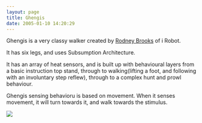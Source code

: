 ```yaml
---
layout: page
title: Ghengis
date: 2005-01-10 14:20:29
---
```

<p>Ghengis is a very classy walker created by <a class="wiki" href="/wiki/rodney_brooks.html" title="Rodney Brooks">Rodney Brooks</a> of i Robot.
</p>
<p>It has six legs, and uses Subsumption Architecture.
</p>
<p>It has an array of heat sensors, and is built up with behavioural layers from a basic instruction top stand, through to walking(lifting a foot, and following with an involuntary step reflew), through to a complex hunt and prowl behaviour.
</p>
<p>Ghengis sensing behavioru is based on movement. When it senses movement, it will turn towards it, and walk towards the stimulus.
</p>
<p> <a class="internal" href="wiki-browse_image.php?imageId=35"> <img class="img-responsive" src="image35&amp;thumb=1"/> </a>
</p>
